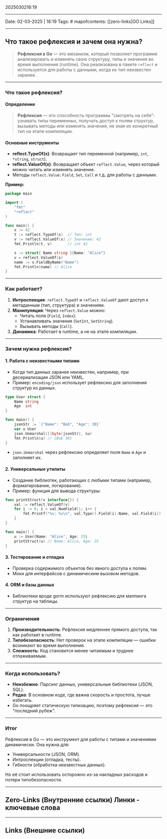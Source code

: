 2025030216:19
___
Date: 02-03-2025 | 16:19
Tags: #
mapofcontents: [[zero-links|OO Links]]
___
## Что такое рефлексия и зачем она нужна?

> **Рефлексия в Go** — это механизм, который позволяет программе анализировать и изменять свою структуру, типы и значения во время выполнения (runtime). Она реализована в пакете `reflect` и используется для работы с данными, когда их тип неизвестен заранее.

---
### Что такое рефлексия?
#### Определение
  
> **Рефлексия** — это способность программы "смотреть на себя": узнавать типы переменных, получать доступ к полям структур, вызывать методы или изменять значения, не зная их конкретный тип на этапе компиляции.

#### Основные инструменты

- **reflect.TypeOf(x)**: Возвращает тип переменной (например, `int`, `*string`, `struct`).
- **reflect.ValueOf(x)**: Возвращает объект `reflect.Value`, через который можно читать или изменять значение.
- Методы `reflect.Value`: `Field`, `Set`, `Call` и т.д. для работы с данными.

**Пример:**
```go
package main

import (
    "fmt"
    "reflect"
)

func main() {
    x := 42
    t := reflect.TypeOf(x)  // Тип: int
    v := reflect.ValueOf(x) // Значение: 42
    fmt.Println(t, v)       // int 42

    s := struct{ Name string }{Name: "Alice"}
    v = reflect.ValueOf(s)
    name := v.FieldByName("Name")
    fmt.Println(name) // Alice
}
```

---
### Как работает?

1. **Интроспекция**: `reflect.TypeOf` и `reflect.ValueOf` дают доступ к метаданным (тип, структура) и значениям.
2. **Манипуляция**: Через `reflect.Value` можно:  
    - Читать поля (`Field`, `Index`).
    - Устанавливать значения (`SetInt`, `SetString`).
    - Вызывать методы (`Call`).
3. **Динамика**: Работает в runtime, а не на этапе компиляции.

---
### Зачем нужна рефлексия?

#### 1. Работа с неизвестными типами

- Когда тип данных заранее неизвестен, например, при десериализации JSON или YAML.
- Пример: `encoding/json` использует рефлексию для заполнения структур из данных.
```go
type User struct {
    Name string
    Age  int
}

func main() {
    jsonStr := `{"Name": "Bob", "Age": 30}`
    var u User
    json.Unmarshal([]byte(jsonStr), &u)
    fmt.Println(u) // {Bob 30}
}
```

- `json.Unmarshal` через рефлексию определяет поля `Name` и `Age` и заполняет их.

#### 2. Универсальные утилиты

- Создание библиотек, работающих с любыми типами (например, форматирование, логирование).
- Пример: функция для вывода структуры:
```go
func printStruct(v interface{}) {
    val := reflect.ValueOf(v)
    for i := 0; i < val.NumField(); i++ {
        fmt.Printf("%s: %v\n", val.Type().Field(i).Name, val.Field(i))
    }
}

func main() {
    u := User{Name: "Alice", Age: 25}
    printStruct(u) // Name: Alice, Age: 25
}
```

#### 3. Тестирование и отладка

- Проверка содержимого объектов без явного доступа к полям.
- Моки для интерфейсов с динамическим вызовом методов.
  
#### 4. ORM и базы данных

- Библиотеки вроде gorm используют рефлексию для маппинга структур на таблицы.

---
### Ограничения

1. **Производительность**: Рефлексия медленнее прямого доступа, так как работает в runtime.
2. **Типобезопасность**: Нет проверок на этапе компиляции — ошибки возникают во время выполнения.
3. **Сложность**: Код становится менее читаемым и труднее отлаживаемым.

---
### Когда использовать?

- **Неизбежно**: Парсинг данных, универсальные библиотеки (JSON, SQL).
- **Редко**: В основном коде, где важна скорость и простота, лучше избегать.
- Go поощряет статическую типизацию, поэтому рефлексия — это "последний рубеж".

---
### Итог

Рефлексия в Go — это инструмент для работы с типами и значениями динамически. Она нужна для:

- Универсальности (JSON, ORM).
- Интроспекции (отладка, тесты).
- Гибкости (обработка неизвестных данных).

Но её стоит использовать осторожно из-за накладных расходов и потери типобезопасности.


-----
**Zero-Links**  (Внутренние ссылки) Линки - ключевые слова
-

------
**Links** (Внешние ссылки)
-
